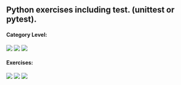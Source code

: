 ## Python exercises including test. (unittest or pytest).

#### Category Level:
<p>
    <img src="https://img.shields.io/badge/Easy Level%20-%231798c1.svg?&style=for-the-badge"/>
    <img src="https://img.shields.io/badge/Medium Level%20-%23ffe866.svg?&style=for-the-badge"/>
    <img src="https://img.shields.io/badge/Hard Level%20-%23FF6961.svg?&style=for-the-badge"/>

</p>

#### Exercises:
<p>
    <img src="https://img.shields.io/badge/Hello World %20-%231798c1.svg?&style=for-the-badge"/>
    <img src="https://img.shields.io/badge/Acronym %20-%231798c1.svg?&style=for-the-badge"/>
    <img src="https://img.shields.io/badge/Grade_school %20-%231798c1.svg?&style=for-the-badge"/>
</p>    

    